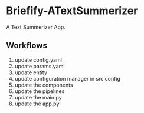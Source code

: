 # Briefify-ATextSummerizer
A Text Summerizer App.

## Workflows

1. update config.yaml
2. update params.yaml
3. update entity
4. update configuration manager in src config
5. update the components
6. update the pipelines
7. update the main.py
8. update the app.py
